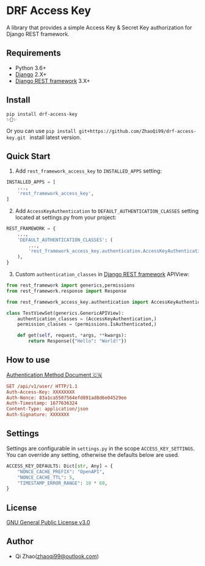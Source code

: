 # DRF Access Key
A library that provides a simple Access Key &amp; Secret Key authorization for Django REST framework.

## Requirements
* Python 3.6+
* [Django](https://docs.djangoproject.com/) 2.X+
* [Django REST framework](https://www.django-rest-framework.org/) 3.X+

## Install
```shell
pip install drf-access-key
✨🍰✨
```
Or you can use `pip install git+https://github.com/ZhaoQi99/drf-access-key.git
` install latest version.
## Quick Start

1. Add `rest_framework_access_key` to `INSTALLED_APPS` setting:

```python
INSTALLED_APPS = [
    ...,
    'rest_framework_access_key',
]
```
2. Add `AccessKeyAuthentication` to `DEFAULT_AUTHENTICATION_CLASSES` setting located at settings.py from your project:

```python
REST_FRAMEWORK = {
    ...,
    'DEFAULT_AUTHENTICATION_CLASSES': (
        ...,
      	'rest_framework_access_key.authentication.AccessKeyAuthentication',
    ),
}
```

3. Custom `authentication_classes` in [Django REST framework](https://www.django-rest-framework.org/) APIView:

```python
from rest_framework import generics,permissions
from rest_framework.response import Response

from rest_framework_access_key.authentication import AccessKeyAuthentication

class TestViewSet(generics.GenericAPIView):
    authentication_classes = (AccessKeyAuthentication,)
    permission_classes = (permissions.IsAuthenticated,)

    def get(self, request, *args, **kwargs):
        return Response({"Hello": "World!"})

```

## How to use

[Authentication Method Document 🇨🇳](https://github.com/ZhaoQi99/drf-access-key/blob/main/docs/auth.md) 

```ini
GET /api/v1/user/ HTTP/1.1
Auth-Access-Key: XXXXXXXX
Auth-Nonce: 83a1ca5507564efd891ad8d6e04529ee
Auth-Timestamp: 1677636324
Content-Type: application/json
Auth-Signature: XXXXXXX
```

## Settings

Settings are configurable in `settings.py` in the scope `ACCESS_KEY_SETTINGS`. You can override any setting, otherwise the defaults below are used.

```python
ACCESS_KEY_DEFAULTS: Dict[str, Any] = {
    "NONCE_CACHE_PREFIX": "OpenAPI",
    "NONCE_CACHE_TTL": 5,
    "TIMESTAMP_ERROR_RANGE": 10 * 60,
}
```


## License

[GNU General Public License v3.0](https://github.com/ZhaoQi99/drf-access-key/blob/main/LICENSE)

## Author

* Qi Zhao([zhaoqi99@outlook.com](mailto:zhaoqi99@outlook.com))

